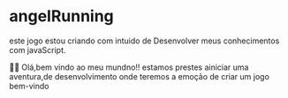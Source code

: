 # angelRunning
este jogo estou criando com intuido de Desenvolver meus conhecimentos com javaScript.


👼🏼 Olá,bem vindo ao meu mundno!!
estamos prestes ainiciar uma aventura,de desenvolvimento onde teremos a emoção de criar um jogo 
bem-vindo